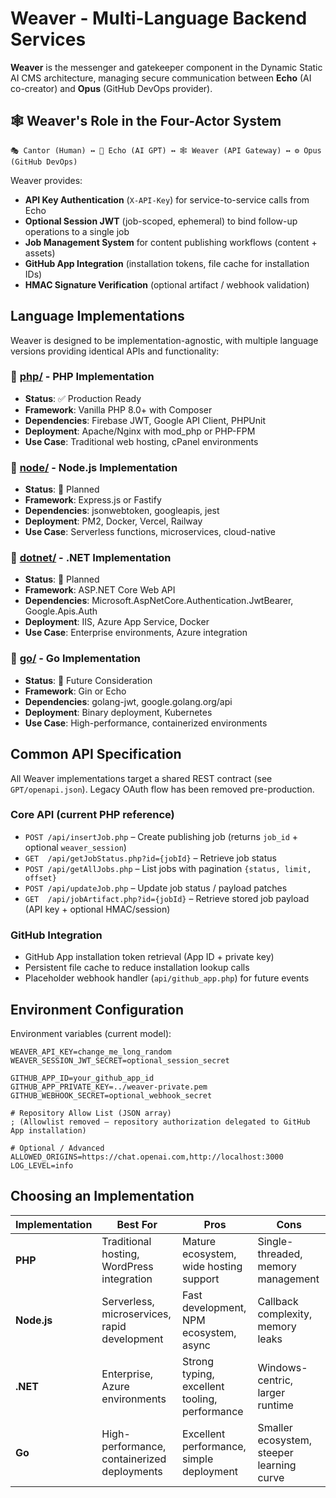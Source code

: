 # Weaver - Multi-Language Backend Services

**Weaver** is the messenger and gatekeeper component in the Dynamic Static AI CMS architecture, managing secure communication between **Echo** (AI co-creator) and **Opus** (GitHub DevOps provider).

## 🕸️ Weaver's Role in the Four-Actor System

```
🎭 Cantor (Human) ↔ 🤖 Echo (AI GPT) ↔ 🕸️ Weaver (API Gateway) ↔ ⚙️ Opus (GitHub DevOps)
```

Weaver provides:
- **API Key Authentication** (`X-API-Key`) for service-to-service calls from Echo
- **Optional Session JWT** (job-scoped, ephemeral) to bind follow-up operations to a single job
- **Job Management System** for content publishing workflows (content + assets)
- **GitHub App Integration** (installation tokens, file cache for installation IDs)
- **HMAC Signature Verification** (optional artifact / webhook validation)

## Language Implementations

Weaver is designed to be implementation-agnostic, with multiple language versions providing identical APIs and functionality:

### 📁 [php/](./php/) - PHP Implementation
- **Status**: ✅ Production Ready
- **Framework**: Vanilla PHP 8.0+ with Composer
- **Dependencies**: Firebase JWT, Google API Client, PHPUnit
- **Deployment**: Apache/Nginx with mod_php or PHP-FPM
- **Use Case**: Traditional web hosting, cPanel environments

### 📁 [node/](./node/) - Node.js Implementation  
- **Status**: 🚧 Planned
- **Framework**: Express.js or Fastify
- **Dependencies**: jsonwebtoken, googleapis, jest
- **Deployment**: PM2, Docker, Vercel, Railway
- **Use Case**: Serverless functions, microservices, cloud-native

### 📁 [dotnet/](./dotnet/) - .NET Implementation
- **Status**: 🚧 Planned  
- **Framework**: ASP.NET Core Web API
- **Dependencies**: Microsoft.AspNetCore.Authentication.JwtBearer, Google.Apis.Auth
- **Deployment**: IIS, Azure App Service, Docker
- **Use Case**: Enterprise environments, Azure integration

### 📁 [go/](./go/) - Go Implementation
- **Status**: 🚧 Future Consideration
- **Framework**: Gin or Echo
- **Dependencies**: golang-jwt, google.golang.org/api
- **Deployment**: Binary deployment, Kubernetes
- **Use Case**: High-performance, containerized environments

## Common API Specification

All Weaver implementations target a shared REST contract (see `GPT/openapi.json`). Legacy OAuth flow has been removed pre-production.

### Core API (current PHP reference)
- `POST /api/insertJob.php` – Create publishing job (returns `job_id` + optional `weaver_session`)
- `GET  /api/getJobStatus.php?id={jobId}` – Retrieve job status
- `POST /api/getAllJobs.php` – List jobs with pagination `{status, limit, offset}`
- `POST /api/updateJob.php` – Update job status / payload patches
- `GET  /api/jobArtifact.php?id={jobId}` – Retrieve stored job payload (API key + optional HMAC/session)

### GitHub Integration
- GitHub App installation token retrieval (App ID + private key)
- Persistent file cache to reduce installation lookup calls
- Placeholder webhook handler (`api/github_app.php`) for future events

## Environment Configuration

Environment variables (current model):

```env
WEAVER_API_KEY=change_me_long_random
WEAVER_SESSION_JWT_SECRET=optional_session_secret

GITHUB_APP_ID=your_github_app_id
GITHUB_APP_PRIVATE_KEY=../weaver-private.pem
GITHUB_WEBHOOK_SECRET=optional_webhook_secret

# Repository Allow List (JSON array)
; (Allowlist removed – repository authorization delegated to GitHub App installation)

# Optional / Advanced
ALLOWED_ORIGINS=https://chat.openai.com,http://localhost:3000
LOG_LEVEL=info
```

## Choosing an Implementation

| Implementation | Best For | Pros | Cons |
|---------------|----------|------|------|
| **PHP** | Traditional hosting, WordPress integration | Mature ecosystem, wide hosting support | Single-threaded, memory management |
| **Node.js** | Serverless, microservices, rapid development | Fast development, NPM ecosystem, async | Callback complexity, memory leaks |
| **.NET** | Enterprise, Azure environments | Strong typing, excellent tooling, performance | Windows-centric, larger runtime |
| **Go** | High-performance, containerized deployments | Excellent performance, simple deployment | Smaller ecosystem, steeper learning curve |
